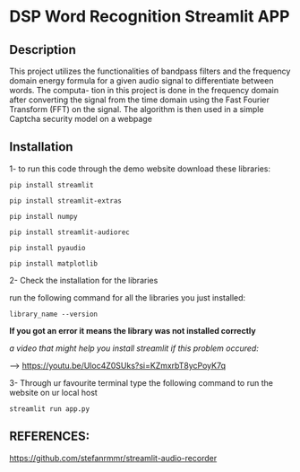 # DSP Word Recognition Streamlit APP
## Description
This project utilizes the functionalities of bandpass filters and the frequency domain energy formula for a given audio signal to differentiate between words. The computa- tion in this project is done in the frequency domain after converting the signal from the time domain using the Fast Fourier Transform (FFT) on the signal. The algorithm is then used in a simple Captcha security model on a webpage

## Installation
1- to run this code through the demo website download these libraries:

`pip install streamlit`

`pip install streamlit-extras`

`pip install numpy`

`pip install streamlit-audiorec`

`pip install pyaudio`

`pip install matplotlib`

2- Check the installation for the libraries
   
run the following command for all the libraries you just installed:
   
`library_name --version`
   
**If you got an error it means the library was not installed correctly**
   
*a video that might help you install streamlit if this problem occured:*
   
--> https://youtu.be/Uloc4Z0SUks?si=KZmxrbT8ycPoyK7q

3- Through ur favourite terminal type the following command to run the website on ur local host

`streamlit run app.py`

## REFERENCES:
https://github.com/stefanrmmr/streamlit-audio-recorder
